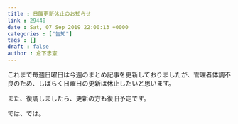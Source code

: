 ```yaml
---
title : 日曜更新休止のお知らせ
link : 29440
date : Sat, 07 Sep 2019 22:00:13 +0000
categories : ["告知"]
tags : []
draft : false
author : 倉下忠憲
---
```


これまで毎週日曜日は今週のまとめ記事を更新しておりましたが、管理者体調不良のため、しばらく日曜日の更新は休止したいと思います。

また、復調しましたら、更新の方も復旧予定です。

では、では。